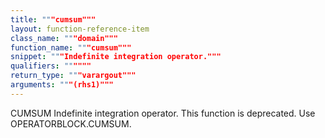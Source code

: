```yaml
---
title: """cumsum"""
layout: function-reference-item
class_name: """domain"""
function_name: """cumsum"""
snippet: """Indefinite integration operator."""
qualifiers: """"""
return_type: """varargout"""
arguments: """(rhs1)"""
---
```


 CUMSUM    Indefinite integration operator.
    This function is deprecated. Use OPERATORBLOCK.CUMSUM.
